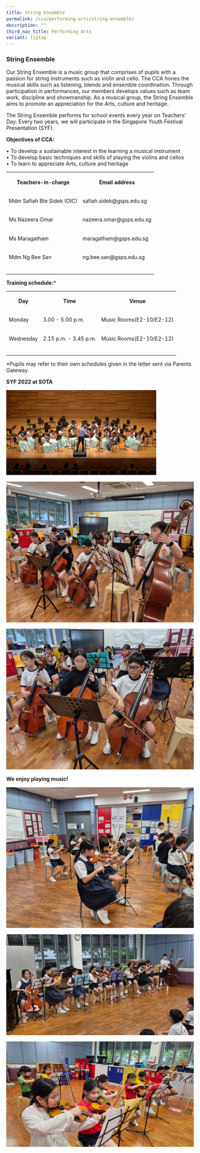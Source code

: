 ```yaml
---
title: String Ensemble
permalink: /cca/performing-arts/string-ensemble/
description: ""
third_nav_title: Performing Arts
variant: tiptap
---
```

<h3><strong>String Ensemble</strong></h3>
<p>Our String Ensemble is a music group that comprises of pupils with a passion
for string instruments such as violin and cello. The CCA hones the musical
skills such as listening, blends and ensemble coordination. Through participation
in performances, our members develops values such as team work, discipline
and showmanship. As a musical group, the String Ensemble aims to promote
an appreciation for the Arts, culture and heritage.</p>
<p>The String Ensemble performs for school events every year on Teachers’
Day. Every two years, we will participate in the Singapore Youth Festival
Presentation (SYF).</p>
<p><strong>Objectives of CCA:</strong>
</p>
<p>• To develop a sustainable interest in the learning a musical instrument
<br>• To develop basic techniques and skills of playing the violins and cellos
<br>• To learn to appreciate Arts, culture and heritage</p>
<table style="minWidth: 50px">
<colgroup>
<col>
<col>
</colgroup>
<tbody>
<tr>
<th rowspan="1" colspan="1">
<p>Teachers-in-charge</p>
</th>
<th rowspan="1" colspan="1">
<p>Email address</p>
</th>
</tr>
<tr>
<td rowspan="1" colspan="1">
<p>Mdm Safiah Bte Sidek (OIC)</p>
</td>
<td rowspan="1" colspan="1">
<p>safiah.sidek@gsps.edu.sg</p>
</td>
</tr>
<tr>
<td rowspan="1" colspan="1">
<p>Ms Nazeera Omar</p>
</td>
<td rowspan="1" colspan="1">
<p>nazeera.omar@gsps.edu.sg</p>
</td>
</tr>
<tr>
<td rowspan="1" colspan="1">
<p>Ms Maragatham</p>
</td>
<td rowspan="1" colspan="1">
<p>maragatham@gsps.edu.sg</p>
</td>
</tr>
<tr>
<td rowspan="1" colspan="1">
<p>Mdm Ng Bee San</p>
</td>
<td rowspan="1" colspan="1">
<p>ng.bee.san@gsps.edu.sg</p>
</td>
</tr>
<tr>
<td rowspan="1" colspan="1">
<p></p>
</td>
<td rowspan="1" colspan="1">
<p></p>
</td>
</tr>
</tbody>
</table>
<p><strong>Training schedule:</strong>*</p>
<table style="minWidth: 75px">
<colgroup>
<col>
<col>
<col>
</colgroup>
<tbody>
<tr>
<th rowspan="1" colspan="1">
<p>Day</p>
</th>
<th rowspan="1" colspan="1">
<p>Time</p>
</th>
<th rowspan="1" colspan="1">
<p>Venue</p>
</th>
</tr>
<tr>
<td rowspan="1" colspan="1">
<p>Monday</p>
</td>
<td rowspan="1" colspan="1">
<p>3.00 - 5.00 p.m.</p>
</td>
<td rowspan="1" colspan="1">
<p>Music Rooms(E2-10/E2-12)</p>
</td>
</tr>
<tr>
<td rowspan="1" colspan="1">
<p>Wednesday</p>
</td>
<td rowspan="1" colspan="1">
<p>2.15 p.m. - 3.45 p.m.</p>
</td>
<td rowspan="1" colspan="1">
<p>Music Rooms(E2-10/E2-12)</p>
</td>
</tr>
<tr>
<td rowspan="1" colspan="1">
<p></p>
</td>
<td rowspan="1" colspan="1">
<p></p>
</td>
<td rowspan="1" colspan="1">
<p></p>
</td>
</tr>
</tbody>
</table>
<p>*Pupils may refer to their own schedules given in the letter sent via
Parents Gateway.</p>
<p><strong>SYF 2022 at SOTA</strong>
</p>
<div class="isomer-image-wrapper">
<img style="width:80%; margin-bottom:15px" height="auto" width="100%" src="/images/stringensemble2.jpg">
</div>
<div class="isomer-image-wrapper">
<img style="width: 100%" height="auto" width="100%" alt="" src="/images/2025 uploads/WhatsApp_Image_2025_07_02_at_8_52_11_AM__1_.jpg">
</div>
<p></p>
<div class="isomer-image-wrapper">
<img style="width: 100%" height="auto" width="100%" alt="" src="/images/2025 uploads/WhatsApp_Image_2025_07_02_at_8_52_12_AM.jpg">
</div>
<p><strong>We enjoy playing music!</strong>
</p>
<p></p>
<div class="isomer-image-wrapper">
<img style="width: 100%" height="auto" width="100%" alt="" src="/images/2025 uploads/WhatsApp_Image_2025_07_02_at_8_52_11_AM.jpg">
</div>
<p></p>
<div class="isomer-image-wrapper">
<img style="width: 100%" height="auto" width="100%" alt="" src="/images/2025 uploads/WhatsApp_Image_2025_09_22_at_11_11_52_AM.jpg">
</div>
<p></p>
<div class="isomer-image-wrapper">
<img style="width: 100%" height="auto" width="100%" alt="" src="/images/2025 uploads/WhatsApp_Image_2025_09_22_at_11_05_30_AM.jpg">
</div>
<p></p>